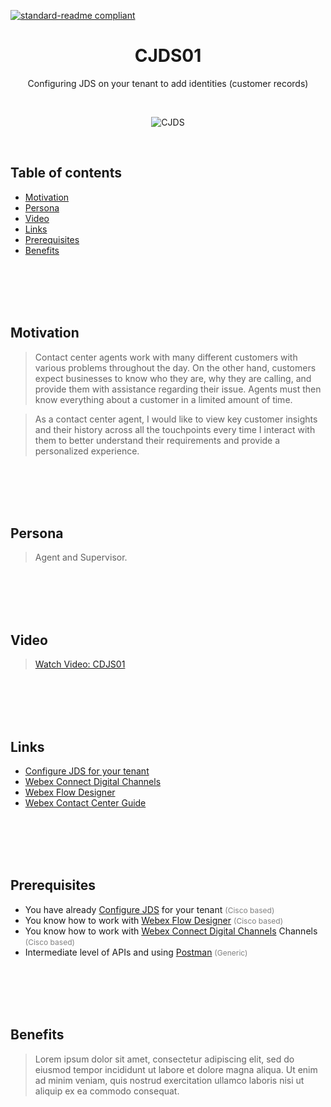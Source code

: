 [![standard-readme compliant](https://img.shields.io/badge/Cisco-WebexCC:_CJDS-brightgreen.svg?style=flat-square)](https://github.com/CiscoDevNet/webex-contact-center-api-samples/tree/main/customer-journey-use-cases)

<h1 align="center"> CJDS01 </h1>

<div align="center" >
  <p>Configuring JDS on your tenant to add identities (customer records)</p>
</div>

<br>

<p align="center"> 
  <img src="../../images/devices-meeting-error-320-cobalt-lime.svg" alt="CJDS" >
</p>

<br>

<h2> Table of contents </h2>

- [Motivation](#motivation)
- [Persona](#persona)
- [Video](#vidcast)
- [Links](#links)
- [Prerequisites](#prerequisites)
- [Benefits](#benefits)

<br>
<br>
<br>
<br>

<h2>Motivation <a id="motivation"></a></h2>

> Contact center agents work with many different customers with various problems throughout the day. On the other hand, customers expect businesses to know who they are, why they are calling, and provide them with assistance regarding their issue. Agents must then know everything about a customer in a limited amount of time.

> As a contact center agent, I would like to view key customer insights and their history across all the touchpoints every time I interact with them to better understand their requirements and provide a personalized experience.

<br>
<br>
<br>
<br>

<h2>Persona <a id="persona"></a></h2>

> Agent and Supervisor.

<br>
<br>
<br>
<br>

<h2> Video <a id="vidcast"></a></h2>

> <a href="https://app.vidcast.io/share/a086beec-4a49-4468-91ef-582d49f6a5e3" >Watch Video: CDJS01 </a>

<br>
<br>
<br>
<br>

<h2>Links <a id="links"></a></h2>

- [Configure JDS for your tenant](https://developer.webex-cx.com/documentation/guides/journey---getting-started)
- [Webex Connect Digital Channels](https://help.imiconnect.io/)
- [Webex Flow Designer](https://www.cisco.com/c/en/us/td/docs/voice_ip_comm/cust_contact/contact_center/webexcc/SetupandAdministrationGuide_2/b_mp-release-2/wcc-flow-designer.html)
- [Webex Contact Center Guide](https://www.cisco.com/c/en/us/td/docs/voice_ip_comm/cust_contact/contact_center/webexcc/SetupandAdministrationGuide_2/b_mp-release-2.html)

<br>
<br>
<br>
<br>

<h2>Prerequisites <a id="prerequisites"></a></h2>

- You have already [Configure JDS](https://developer.webex-cx.com/documentation/guides/journey---getting-started) for your tenant <span style="font-size:12px;color:gray"> (Cisco based)</span>
- You know how to work with [Webex Flow Designer](https://www.cisco.com/c/en/us/td/docs/voice_ip_comm/cust_contact/contact_center/webexcc/SetupandAdministrationGuide_2/b_mp-release-2/wcc-flow-designer.html) <span style="font-size:12px;color:gray"> (Cisco based)</span>
- You know how to work with [Webex Connect Digital Channels](https://help.imiconnect.io/)
  Channels <span style="font-size:12px; color:gray"> (Cisco based)</span>
- Intermediate level of APIs and using [Postman](https://learning.postman.com/docs/introduction/overview/) <span style="font-size:12px;color:gray"> (Generic)</span>
</div>

<br>
<br>
<br>
<br>

<h2>Benefits <a id="benefits"></a></h2>

> Lorem ipsum dolor sit amet, consectetur adipiscing elit, sed do eiusmod tempor incididunt ut labore et dolore magna aliqua. Ut enim ad minim veniam, quis nostrud exercitation ullamco laboris nisi ut aliquip ex ea commodo consequat.

<br>
<br>
<br>
<br>
